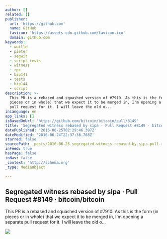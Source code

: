 ```yaml
---
author: []
related: []
publisher:
  url: 'https://github.com'
  name: GitHub
  favicon: 'https://assets-cdn.github.com/favicon.ico'
  domain: github.com
keywords:
  - wuille
  - pieter
  - segwit
  - script_tests
  - witness
  - rpc
  - bip141
  - tests
  - bip144
  - script
description: >-
  This PR is a rebased and squashed version of #7910. As this is the form (in
  pieces or in whole) that we expect it to be merged in, I'm opening a separate
  pull request for it. I will leave the old o...
inLanguage: en
app_links: []
isBasedOnUrl: 'https://github.com/bitcoin/bitcoin/pull/8149'
title: 'Segregated witness rebased by sipa · Pull Request #8149 · bitcoin/bitcoin'
datePublished: '2016-06-25T02:29:46.397Z'
dateModified: '2016-06-24T22:37:36.768Z'
starred: false
sourcePath: _posts/2016-06-25-segregated-witness-rebased-by-sipa-pull-request-8149-bi.md
inFeed: true
hasPage: false
inNav: false
_context: 'http://schema.org'
_type: MediaObject

---
```

<article style=""><h1>Segregated witness rebased by sipa · Pull Request #8149 · bitcoin/bitcoin</h1><p>This PR is a rebased and squashed version of #7910. As this is the form (in pieces or in whole) that we expect it to be merged in, I'm opening a separate pull request for it. I will leave the old o...</p><img src="https://avatars0.githubusercontent.com/u/548488?v=3&amp;s=400" /></article>